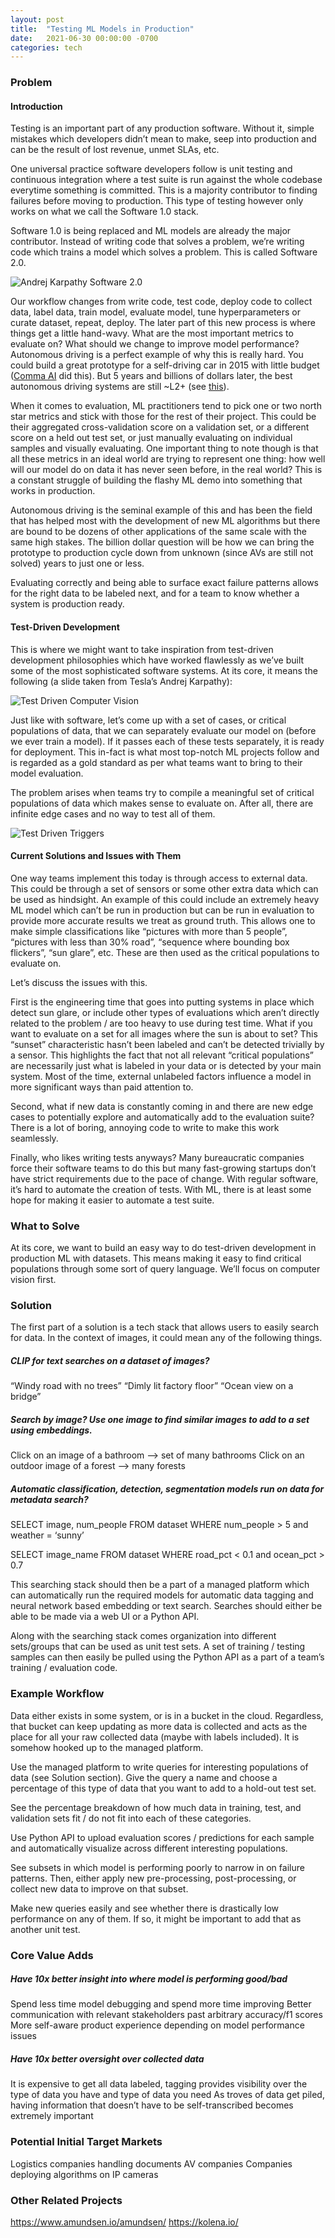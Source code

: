 ```yaml
---
layout: post
title:  "Testing ML Models in Production"
date:   2021-06-30 00:00:00 -0700
categories: tech
---
```

### Problem
#### Introduction
Testing is an important part of any production software. Without it, simple mistakes which developers didn’t mean to make, seep into production and can be the result of lost revenue, unmet SLAs, etc.
 
One universal practice software developers follow is unit testing and continuous integration where a test suite is run against the whole codebase everytime something is committed. This is a majority contributor to finding failures before moving to production. This type of testing however only works on what we call the Software 1.0 stack.

Software 1.0 is being replaced and ML models are already the major contributor. Instead of writing code that solves a problem, we’re writing code which trains a model which solves a problem. This is called Software 2.0.

![Andrej Karpathy Software 2.0](https://miro.medium.com/max/1400/1*5NG3U8MsaTqmQpjkr_-UOw.png)

Our workflow changes from write code, test code, deploy code to collect data, label data, train model, evaluate model, tune hyperparameters or curate dataset, repeat, deploy. The later part of this new process is where things get a little hand-wavy. What are the most important metrics to evaluate on? What should we change to improve model performance? Autonomous driving is a perfect example of why this is really hard. You could build a great prototype for a self-driving car in 2015 with little budget ([Comma AI][comma] did this). But 5 years and billions of dollars later, the best autonomous driving systems are still ~L2+ (see [this][fchollet]).

When it comes to evaluation, ML practitioners tend to pick one or two north star metrics and stick with those for the rest of their project. This could be their aggregated cross-validation score on a validation set, or a different score on a held out test set, or just manually evaluating on individual samples and visually evaluating. One important thing to note though is that all these metrics in an ideal world are trying to represent one thing: how well will our model do on data it has never seen before, in the real world? This is a constant struggle of building the flashy ML demo into something that works in production.

Autonomous driving is the seminal example of this and has been the field that has helped most with the development of new ML algorithms but there are bound to be dozens of other applications of the same scale with the same high stakes. The billion dollar question will be how we can bring the prototype to production cycle down from unknown (since AVs are still not solved) years to just one or less.

Evaluating correctly and being able to surface exact failure patterns allows for the right data to be labeled next, and for a team to know whether a system is production ready.

#### Test-Driven Development
This is where we might want to take inspiration from test-driven development philosophies which have worked flawlessly as we’ve built some of the most sophisticated software systems. At its core, it means the following (a slide taken from Tesla’s Andrej Karpathy):

![Test Driven Computer Vision](https://i0.wp.com/mlinproduction.com/wp-content/uploads/2020/05/karpathy-unit-tests-1.png)

Just like with software, let’s come up with a set of cases, or critical populations of data, that we can separately evaluate our model on (before we ever train a model). If it passes each of these tests separately, it is ready for deployment. This in-fact is what most top-notch ML projects follow and is regarded as a gold standard as per what teams want to bring to their model evaluation.

The problem arises when teams try to compile a meaningful set of critical populations of data which makes sense to evaluate on. After all, there are infinite edge cases and no way to test all of them.

![Test Driven Triggers](https://pbs.twimg.com/media/E4aa7m9VIAQEgSl?format=jpg&name=large)

#### Current Solutions and Issues with Them

One way teams implement this today is through access to external data. This could be through a set of sensors or some other extra data which can be used as hindsight. An example of this could include an extremely heavy ML model which can’t be run in production but can be run in evaluation to provide more accurate results we treat as ground truth. This allows one to make simple classifications like “pictures with more than 5 people”, “pictures with less than 30% road”, “sequence where bounding box flickers”, “sun glare”, etc. These are then used as the critical populations to evaluate on.

Let’s discuss the issues with this.

First is the engineering time that goes into putting systems in place which detect sun glare, or include other types of evaluations which aren’t directly related to the problem / are too heavy to use during test time. What if you want to evaluate on a set for all images where the sun is about to set? This “sunset” characteristic hasn’t been labeled and can’t be detected trivially by a sensor. This highlights the fact that not all relevant “critical populations” are necessarily just what is labeled in your data or is detected by your main system. Most of the time, external unlabeled factors influence a model in more significant ways than paid attention to.

Second, what if new data is constantly coming in and there are new edge cases to potentially explore and automatically add to the evaluation suite? There is a lot of boring, annoying code to write to make this work seamlessly.

Finally, who likes writing tests anyways? Many bureaucratic companies force their software teams to do this but many fast-growing startups don’t have strict requirements due to the pace of change. With regular software, it’s hard to automate the creation of tests. With ML, there is at least some hope for making it easier to automate a test suite.

### What to Solve

At its core, we want to build an easy way to do test-driven development in production ML with datasets. This means making it easy to find critical populations through some sort of query language. We’ll focus on computer vision first.

### Solution

The first part of a solution is a tech stack that allows users to easily search for data. In the context of images, it could mean any of the following things. 

##### CLIP for text searches on a dataset of images?
“Windy road with no trees”
“Dimly lit factory floor”
“Ocean view on a bridge”

##### Search by image? Use one image to find similar images to add to a set using embeddings.
Click on an image of a bathroom --> set of many bathrooms
Click on an outdoor image of a forest --> many forests

##### Automatic classification, detection, segmentation models run on data for metadata search?
SELECT image, num_people
FROM dataset
WHERE num_people > 5 and weather = ‘sunny’

SELECT image_name
FROM dataset
WHERE road_pct < 0.1 and ocean_pct > 0.7

This searching stack should then be a part of a managed platform which can automatically run the required models for automatic data tagging and neural network based embedding or text search. Searches should either be able to be made via a web UI or a Python API.

Along with the searching stack comes organization into different sets/groups that can be used as unit test sets. A set of training / testing samples can then easily be pulled using the Python API as a part of a team’s training / evaluation code.

### Example Workflow
Data either exists in some system, or is in a bucket in the cloud. Regardless, that bucket can keep updating as more data is collected and acts as the place for all your raw collected data (maybe with labels included). It is somehow hooked up to the managed platform.

Use the managed platform to write queries for interesting populations of data (see Solution section). Give the query a name and choose a percentage of this type of data that you want to add to a hold-out test set.

See the percentage breakdown of how much data in training, test, and validation sets fit / do not fit into each of these categories.

Use Python API to upload evaluation scores / predictions for each sample and automatically visualize across different interesting populations.

See subsets in which model is performing poorly to narrow in on failure patterns. Then, either apply new pre-processing, post-processing, or collect new data to improve on that subset.

Make new queries easily and see whether there is drastically low performance on any of them. If so, it might be important to add that as another unit test.

### Core Value Adds
##### Have 10x better insight into where model is performing good/bad
Spend less time model debugging and spend more time improving
Better communication with relevant stakeholders past arbitrary accuracy/f1 scores
More self-aware product experience depending on model performance issues

##### Have 10x better oversight over collected data
It is expensive to get all data labeled, tagging provides visibility over the type of data you have and type of data you need
As troves of data get piled, having information that doesn’t have to be self-transcribed becomes extremely important

### Potential Initial Target Markets
Logistics companies handling documents
AV companies
Companies deploying algorithms on IP cameras

### Other Related Projects
https://www.amundsen.io/amundsen/
https://kolena.io/


[karpath-20]: https://miro.medium.com/max/1400/1*5NG3U8MsaTqmQpjkr_-UOw.png
[comma]: https://comma.ai/
[fchollet]: https://twitter.com/fchollet/status/1373112777519230977
[tdd]: https://i0.wp.com/mlinproduction.com/wp-content/uploads/2020/05/karpathy-unit-tests-1.png
[triggers]: https://pbs.twimg.com/media/E4aa7m9VIAQEgSl?format=jpg&name=large

